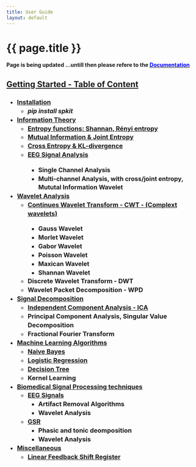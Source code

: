 ```yaml
---
title: User Guide
layout: default
---
```


# {{ page.title }}

<!--
You can use HTML elements in Markdown, such as the comment element, and they won't
be affected by a markdown parser. However, if you create an HTML element in your
markdown file, you cannot use markdown syntax within that element's contents.
-->

<div id="index-grid-full" class="section group">
  <div class="index-paragraph docutils container"><p> <strong> Page is being updated ...untill then please refere to  the  <a href="https://spkit.readthedocs.io/en/latest/" target="_blank"><font color="blue">Documentation</font></a></strong></p></div>
</div>


<div id="index-grid-half" class="section group">
<h2 style="text-align:left;"><u>Getting Started - Table of Content</u></h2>
<h3 style="text-align:left;">
<ul class="simple" style="line-height:1.4;">
  <li><a href="https://spkit.readthedocs.io/en/latest/pylfsr.html" target="_blank">Installation</a>
    <ul class="simple">
    <li><i><font size="3">pip install spkit</font></i></li>
    </ul></li>
  <li><a href="https://spkit.readthedocs.io/en/latest/informationtheory.html#information-theory-for-real-valued-signals" target="_blank">Information Theory</a>
    <ul class="simple">
    <li><a href="https://spkit.readthedocs.io/en/latest/informationtheory.html#entropy-of-real-valued-signal" target="_blank">Entropy functions: Shannan, Rényi entropy</a></li>
    <li><a href="https://spkit.readthedocs.io/en/latest/informationtheory.html#mutual-information-joint-entropy" target="_blank">Mutual Information & Joint Entropy</a></li>
    <li><a href="https://spkit.readthedocs.io/en/latest/informationtheory.html#cross-entropy-kullbackleibler-divergence" target="_blank">Cross Entropy & KL-divergence</a></li>
    <li><a href="https://spkit.readthedocs.io/en/latest/informationtheory.html#eeg-signal" target="_blank">EEG Signal Analysis</a></li>
     <ul class="simple">
        <li><a><font size="3">Single Channel Analysis</font></a></li>
        <li><a><font size="3">Multi-channel Analysis, with cross/joint entropy, Mututal Information Wavelet</font></a></li>
        </ul>
     </ul>
  </li>
  <li><a href="#">Wavelet Analysis</a>
    <ul class="simple">
    <li><a href="https://spkit.readthedocs.io/en/latest/cwt.html" target="_blank">Continues Wavelet Transform - CWT - (Complext wavelets)</a></li>
      <ul class="simple">
        <li><a><font size="3">Gauss Wavelet</font></a></li>
        <li><a><font size="3">Morlet Wavelet</font></a></li>
        <li><a><font size="3">Gabor Wavelet</font></a></li>
        <li><a><font size="3">Poisson Wavelet</font></a></li>
        <li><a><font size="3">Maxican Wavelet</font></a></li>
        <li><a><font size="3">Shannan Wavelet</font></a></li>
        </ul>
    <li><a>Discrete Wavelet Transform - DWT</a></li>
    <li><a>Wavelet Packet Decomposition - WPD</a></li>
    </ul></li>
  <li><a href="#">Signal Decomposition</a>
    <ul class="simple">
    <li><a href="https://spkit.readthedocs.io/en/latest/ica.html" target="_blank">Independent Component Analysis - ICA</a></li>
    <li><a>Principal Component Analysis, Singular Value Decomposition</a></li>
    <li><a>Fractional Fourier Transform</a></li>
    </ul></li>
  <li><a href="https://spkit.readthedocs.io/en/latest/machinelearning.html" target="_blank">Machine Learning Algorithms</a>
    <ul class="simple">
    <li><a href="https://spkit.readthedocs.io/en/latest/machinelearning.html#naive-bayes" target="_blank">Naive Bayes</a></li>
    <li><a href="https://spkit.readthedocs.io/en/latest/machinelearning.html#logistic-regression" target="_blank">Logistic Regression</a></li>
    <li><a href="https://spkit.readthedocs.io/en/latest/machinelearning.html#decision-trees" target="_blank">Decision Tree</a></li>
    <li><a>Kernel Learning</a></li>
    </ul></li>
  <li><a href="#">Biomedical Signal Processing techniques</a>
    <ul class="simple">
    <li><a href="#">EEG Signals</a>
      <ul class="simple">
      <li><a>Artifact Removal Algorithms</a></li>
      <li><a>Wavelet Analysis</a></li>
      </ul></li>
    <li><a href="#">GSR</a>
      <ul class="simple">
      <li><a>Phasic and tonic deomposition</a></li>
      <li><a>Wavelet Analysis</a></li>
    </ul>
    </li>
    </ul></li>
  <li><a href="#">Miscellaneous</a>
    <ul class="simple">
    <li><a href="https://spkit.readthedocs.io/en/latest/pylfsr.html" target="_blank">Linear Feedback Shift Register</a></li>
    </ul></li>
</ul>
</h3>
</div>
<div id="index-grid-full" class="section group"></div>
